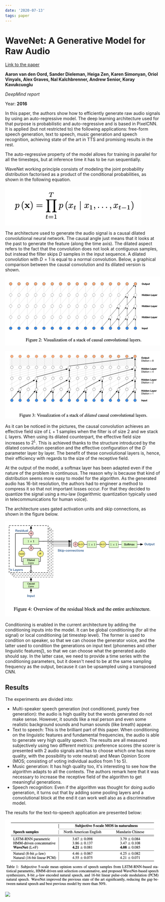 ```yaml
---
date: '2020-07-13'
tags: paper
---
```

# WaveNet: A Generative Model for Raw Audio

[Link to the paper](https://arxiv.org/abs/1609.03499)

**Aaron van den Oord, Sander Dieleman, Heiga Zen, Karen Simonyan, Oriol Vinyals, Alex Graves, Nal Kalchbrenner, Andrew Senior, Koray Kavukcuoglu**

*DeepMind report*

Year: **2016**

In this paper, the authors show how to efficiently generate raw audio signals by using an auto-regressive model. The deep learning architecture used for that purpose is probabilistic and auto-regressive and is based in PixelCNN. It is applied (but not restricted to) the following applications: free-form speech generation, text to speech, music generation and speech recognition, achieving state of the art in TTS and promising results in the rest.

The auto-regressive property of the model allows for training in parallel for all the timesteps, but at inference time it has to be run sequentially.

WaveNet working principle consists of modeling the joint probability distribution factorised as a product of the conditional probabilities, as shown in the following equation.

![](assets/vanderoord2016/joint_distribution.png)

The architecture used to generate the audio signal is a causal dilated convolutional neural network. The causal angle just means that it looks at the past to generate the feature (along the time axis). The dilated aspect refers to the fact that the convolution does not look at contiguous samples, but instead the filter skips $D$ samples in the input sequence. A dilated convolution with $D=1$ is equal to a normal convolution. Below, a graphical comparison between the causal convolution and its dilated version is shown.

![](assets/vanderoord2016/causal_convolution.png)

![](assets/vanderoord2016/dilated_convolution.png)

As it can be noticed in the pictures, the causal convolution achieves an effective field size of $L+1$ samples when the filter is of size 2 and we stack $L$ layers. When using its dilated counterpart, the effective field size increases to $2^L$. This is achieved thanks to the structure introduced by the dilated convolution operation and the effective configuration of the $D$ parameter layer by layer. The benefit of these convolutional layers is, hence, their efficiency with regards to the size of the receptive field.

At the output of the model, a softmax layer has been adapted even if the nature of the problem is continuous. The reason why is because that kind of distribution seems more easy to model for the algorithm. As the generated audio has 16-bit resolution, the authors had to engineer a method to compress it so that not important losses occur. For that they decided to quantize the signal using a mu-law (logarithmic quantization typically used in telecommunications for human voice).

The architecture uses gated activation units and skip connections, as shown in the figure below.

![](assets/vanderoord2016/skip_gated_units.png)

Conditioning is enabled in the current architecture by adding the conditioning inputs into the model. It can be global conditioning (for all the signal) or local conditioning (at timestep level). The former is used to condition on speaker, so that we can choose the generator voice, and the latter used to condition the generations on input text (phonemes and other linguistic features∫), so that we can choose what the generated audio should say. In the latter case, we need to provide a time series with the conditioning parameters, but it doesn't need to be at the same sampling frequency as the output, because it can be upsampled using a transposed CNN.

## Results
The experiments are divided into:
- Multi-speaker speech generation (not conditioned, purely free generation): the audio is high quality but the words generated do not make sense. However, it sounds like a real person and even some realistic background sounds and human sounds (like breath) appear.
- Text to speech: This is the brilliant part of this paper. When conditioning on the linguistic features and fundamental frequencies, the audio is able to generate very high quality speech. The results are all measured subjectively using two different metrics: preference scores (the scorer is presented with 2 audio signals and has to choose which one has more quality, with the possibility to vote neutral) and Mean Opinion Score (MOS; consisting of voting individual audios from 1 to 5).
- Music generation: It has high quality too, it's interesting to see how the algorithm adapts to all the contexts. The authors remark here that it was necessary to increase the receptive field of the algorithm to get meaningful generations.
- Speech recognition: Even if the algorithm was thought for doing audio generation, it turns out that by adding some pooling layers and a convolutional block at the end it can work well also as a discriminative model.

The results for the text-to-speech application are presented below:

![](assets/vanderoord2016/results_mos.png)

![](assets/results-vanderoord2016/results_preference.png)


